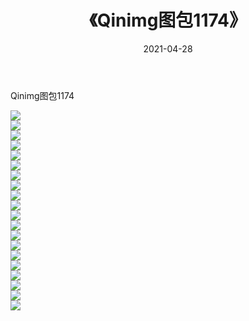 ﻿---
layout: post
title:  《Qinimg图包1174》
date:   2021-04-28
img: http://imgx.orgx.ga/Qinimg图包/Qinimg图包1174/000.jpg
categories: [美女, 清纯, 唯美]
---

Qinimg图包1174

 ![](http://imgx.orgx.ga/Qinimg图包/Qinimg图包1174/001.jpg) <br>![](http://imgx.orgx.ga/Qinimg图包/Qinimg图包1174/002.jpg) <br>![](http://imgx.orgx.ga/Qinimg图包/Qinimg图包1174/003.jpg) <br>![](http://imgx.orgx.ga/Qinimg图包/Qinimg图包1174/004.jpg) <br>![](http://imgx.orgx.ga/Qinimg图包/Qinimg图包1174/005.jpg) <br>![](http://imgx.orgx.ga/Qinimg图包/Qinimg图包1174/006.jpg) <br>![](http://imgx.orgx.ga/Qinimg图包/Qinimg图包1174/007.jpg) <br>![](http://imgx.orgx.ga/Qinimg图包/Qinimg图包1174/008.jpg) <br>![](http://imgx.orgx.ga/Qinimg图包/Qinimg图包1174/009.jpg) <br>![](http://imgx.orgx.ga/Qinimg图包/Qinimg图包1174/010.jpg) <br>![](http://imgx.orgx.ga/Qinimg图包/Qinimg图包1174/011.jpg) <br>![](http://imgx.orgx.ga/Qinimg图包/Qinimg图包1174/012.jpg) <br>![](http://imgx.orgx.ga/Qinimg图包/Qinimg图包1174/013.jpg) <br>![](http://imgx.orgx.ga/Qinimg图包/Qinimg图包1174/014.jpg) <br>![](http://imgx.orgx.ga/Qinimg图包/Qinimg图包1174/015.jpg) <br>![](http://imgx.orgx.ga/Qinimg图包/Qinimg图包1174/016.jpg) <br>![](http://imgx.orgx.ga/Qinimg图包/Qinimg图包1174/017.jpg) <br>![](http://imgx.orgx.ga/Qinimg图包/Qinimg图包1174/018.jpg) <br>![](http://imgx.orgx.ga/Qinimg图包/Qinimg图包1174/019.jpg) <br>![](http://imgx.orgx.ga/Qinimg图包/Qinimg图包1174/020.jpg) <br>